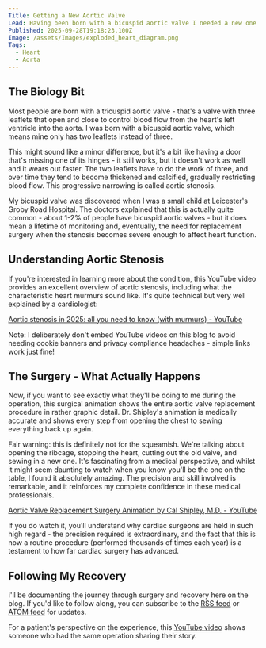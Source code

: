 ```yaml
---
Title: Getting a New Aortic Valve
Lead: Having been born with a bicuspid aortic valve I needed a new one.
Published: 2025-09-28T19:18:23.100Z
Image: /assets/Images/exploded_heart_diagram.png
Tags:
  - Heart
  - Aorta
---
```


## The Biology Bit

Most people are born with a tricuspid aortic valve - that's a valve with three leaflets that open and close to control blood flow from the heart's left ventricle into the aorta. I was born with a bicuspid aortic valve, which means mine only has two leaflets instead of three.

This might sound like a minor difference, but it's a bit like having a door that's missing one of its hinges - it still works, but it doesn't work as well and it wears out faster. The two leaflets have to do the work of three, and over time they tend to become thickened and calcified, gradually restricting blood flow. This progressive narrowing is called aortic stenosis.

My bicuspid valve was discovered when I was a small child at Leicester's Groby Road Hospital. The doctors explained that this is actually quite common - about 1-2% of people have bicuspid aortic valves - but it does mean a lifetime of monitoring and, eventually, the need for replacement surgery when the stenosis becomes severe enough to affect heart function.

## Understanding Aortic Stenosis

If you're interested in learning more about the condition, this YouTube video provides an excellent overview of aortic stenosis, including what the characteristic heart murmurs sound like. It's quite technical but very well explained by a cardiologist:

[Aortic stenosis in 2025: all you need to know (with murmurs) - YouTube](https://www.youtube.com/watch?v=sKRbqS-bCI4)

Note: I deliberately don't embed YouTube videos on this blog to avoid needing cookie banners and privacy compliance headaches - simple links work just fine!

## The Surgery - What Actually Happens

Now, if you want to see exactly what they'll be doing to me during the operation, this surgical animation shows the entire aortic valve replacement procedure in rather graphic detail. Dr. Shipley's animation is medically accurate and shows every step from opening the chest to sewing everything back up again.

Fair warning: this is definitely not for the squeamish. We're talking about opening the ribcage, stopping the heart, cutting out the old valve, and sewing in a new one. It's fascinating from a medical perspective, and whilst it might seem daunting to watch when you know you'll be the one on the table, I found it absolutely amazing. The precision and skill involved is remarkable, and it reinforces my complete confidence in these medical professionals.

[Aortic Valve Replacement Surgery Animation by Cal Shipley, M.D. - YouTube](https://www.youtube.com/watch?v=h7hO8aCJGEU)

If you do watch it, you'll understand why cardiac surgeons are held in such high regard - the precision required is extraordinary, and the fact that this is now a routine procedure (performed thousands of times each year) is a testament to how far cardiac surgery has advanced.

## Following My Recovery

I'll be documenting the journey through surgery and recovery here on the blog. If you'd like to follow along, you can subscribe to the [RSS feed](https://blog.mark-burton.com/feed.rss) or [ATOM feed](https://blog.mark-burton.com/feed.atom) for updates.

For a patient's perspective on the experience, this [YouTube video](https://www.youtube.com/watch?v=xinNz9WhG0A) shows someone who had the same operation sharing their story.

